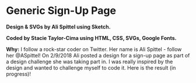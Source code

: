 # Generic Sign-Up Page

**Design & SVGs by Ali Spittel using Sketch.**

**Coded by Stacie Taylor-Cima using HTML, CSS, SVGs, Google Fonts.**

**Why:** I follow a rock-star coder on Twitter. Her name is Ali Spittel - follow her @ASpittel! On 2/9/2018 Ali posted a design for a sign-up page as part of a design challenge she was taking part in. I was really inspired by the design and wanted to challenge myself to code it. Here is the result (in progress)!
